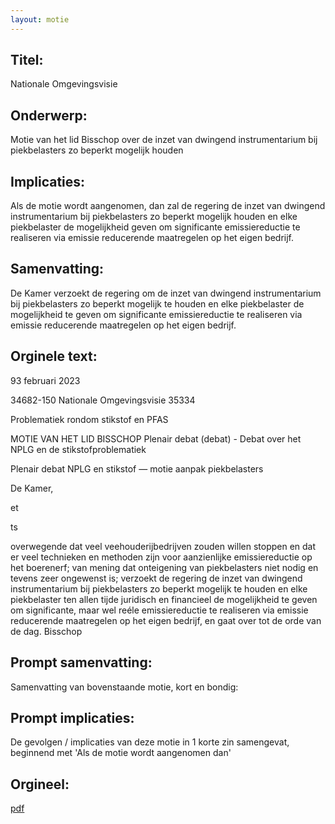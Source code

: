 ```yaml
---
layout: motie
---
```

## Titel:
Nationale Omgevingsvisie
## Onderwerp:
Motie van het lid Bisschop over de inzet van dwingend instrumentarium bij piekbelasters zo beperkt mogelijk houden 
## Implicaties:

Als de motie wordt aangenomen, dan zal de regering de inzet van dwingend instrumentarium bij piekbelasters zo beperkt mogelijk houden en elke piekbelaster de mogelijkheid geven om significante emissiereductie te realiseren via emissie reducerende maatregelen op het eigen bedrijf.
## Samenvatting:

De Kamer verzoekt de regering om de inzet van dwingend instrumentarium bij piekbelasters zo beperkt mogelijk te houden en elke piekbelaster de mogelijkheid te geven om significante emissiereductie te realiseren via emissie reducerende maatregelen op het eigen bedrijf.
## Orginele text:


93 februari 2023

34682-150
Nationale Omgevingsvisie
35334

Problematiek rondom stikstof en PFAS

MOTIE VAN HET LID BISSCHOP
Plenair debat (debat) - Debat over het NPLG en de stikstofproblematiek

Plenair debat NPLG en stikstof — motie aanpak piekbelasters

De Kamer,

et

ts

overwegende dat veel veehouderijbedrijven zouden willen stoppen en dat er veel
technieken en methoden zijn voor aanzienlijke emissiereductie op het boerenerf;
van mening dat onteigening van piekbelasters niet nodig en tevens zeer ongewenst is;
verzoekt de regering de inzet van dwingend instrumentarium bij piekbelasters zo beperkt
mogelijk te houden en elke piekbelaster ten allen tijde juridisch en financieel de
mogelijkheid te geven om significante, maar wel reéle emissiereductie te realiseren via
emissie reducerende maatregelen op het eigen bedrijf,
en gaat over tot de orde van de dag.
Bisschop


## Prompt samenvatting:
Samenvatting van bovenstaande motie, kort en bondig:


## Prompt implicaties:
De gevolgen / implicaties van deze motie in 1 korte zin samengevat, beginnend met 'Als de motie wordt aangenomen dan' 

## Orgineel:
[pdf](https://gegevensmagazijn.tweedekamer.nl/OData/v4/2.0/Document(0d863af4-cb08-4bd5-9ea5-876d6d4b78ca)/resource)

